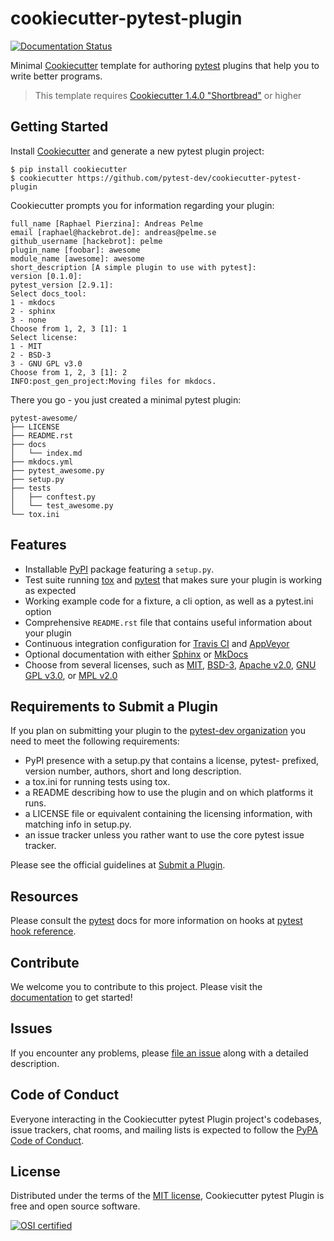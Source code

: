 # cookiecutter-pytest-plugin

[![Documentation Status][docs_badge]][documentation]

Minimal [Cookiecutter] template for authoring [pytest] plugins that help
you to write better programs.

> This template requires [Cookiecutter 1.4.0 "Shortbread"][Shortbread] or
> higher

## Getting Started

Install [Cookiecutter] and generate a new pytest plugin project:

```no-highlight
$ pip install cookiecutter
$ cookiecutter https://github.com/pytest-dev/cookiecutter-pytest-plugin
```

Cookiecutter prompts you for information regarding your plugin:

```no-highlight
full_name [Raphael Pierzina]: Andreas Pelme
email [raphael@hackebrot.de]: andreas@pelme.se
github_username [hackebrot]: pelme
plugin_name [foobar]: awesome
module_name [awesome]: awesome
short_description [A simple plugin to use with pytest]:
version [0.1.0]:
pytest_version [2.9.1]:
Select docs_tool:
1 - mkdocs
2 - sphinx
3 - none
Choose from 1, 2, 3 [1]: 1
Select license:
1 - MIT
2 - BSD-3
3 - GNU GPL v3.0
Choose from 1, 2, 3 [1]: 2
INFO:post_gen_project:Moving files for mkdocs.
```

There you go - you just created a minimal pytest plugin:

```no-highlight
pytest-awesome/
├── LICENSE
├── README.rst
├── docs
│   └── index.md
├── mkdocs.yml
├── pytest_awesome.py
├── setup.py
├── tests
│   ├── conftest.py
│   └── test_awesome.py
└── tox.ini
```


## Features

- Installable [PyPI] package featuring a `setup.py`.
- Test suite running [tox] and [pytest] that makes sure your plugin is working
  as expected
- Working example code for a fixture, a cli option, as well as a pytest.ini
  option
- Comprehensive `README.rst` file that contains useful information about your
  plugin
- Continuous integration configuration for [Travis CI] and [AppVeyor]
- Optional documentation with either [Sphinx] or [MkDocs]
- Choose from several licenses, such as [MIT], [BSD-3], [Apache v2.0], [GNU GPL
  v3.0], or [MPL v2.0]

## Requirements to Submit a Plugin

If you plan on submitting your plugin to the [pytest-dev organization] you need
to meet the following requirements:

-   PyPI presence with a setup.py that contains a license, pytest-
    prefixed, version number, authors, short and long description.
-   a tox.ini for running tests using tox.
-   a README describing how to use the plugin and on which platforms
    it runs.
-   a LICENSE file or equivalent containing the licensing information,
    with matching info in setup.py.
-   an issue tracker unless you rather want to use the core pytest
    issue tracker.

Please see the official guidelines at [Submit a Plugin].

## Resources

Please consult the [pytest] docs for more information on hooks at
[pytest hook reference].

## Contribute

We welcome you to contribute to this project. Please visit the [documentation]
to get started!

## Issues

If you encounter any problems, please [file an issue] along with a
detailed description.

## Code of Conduct

Everyone interacting in the Cookiecutter pytest Plugin project's codebases,
issue trackers, chat rooms, and mailing lists is expected to follow the [PyPA
Code of Conduct].

## License

Distributed under the terms of the [MIT license], Cookiecutter pytest
Plugin is free and open source software.

[![OSI certified][osi_certified]][OSI]


  [pytest-dev organization]: https://github.com/pytest-dev/
  [docs_badge]: https://readthedocs.org/projects/cookiecutter-pytest-plugin/badge/?version=latest
  [documentation]: https://cookiecutter-pytest-plugin.readthedocs.io/en/latest/ (Documentation)
  [Cookiecutter]: https://github.com/audreyr/cookiecutter
  [pytest]: https://github.com/pytest-dev/pytest
  [PyPI]: https://pypi.org/project
  [tox]: https://tox.readthedocs.io/en/latest/
  [Submit a Plugin]: https://docs.pytest.org/en/latest/contributing.html#submitting-plugins-to-pytest-dev
  [pytest hook reference]: https://docs.pytest.org/en/latest/writing_plugins.html#pytest-hook-reference
  [MIT license]: http://opensource.org/licenses/MIT
  [file an issue]: https://github.com/pytest-dev/cookiecutter-pytest-plugin/issues
  [Sphinx]: http://sphinx-doc.org/
  [MkDocs]: http://www.mkdocs.org/
  [MIT]: http://opensource.org/licenses/MIT
  [MPL v2.0]: https://www.mozilla.org/media/MPL/2.0/index.txt
  [BSD-3]: http://opensource.org/licenses/BSD-3-Clause
  [GNU GPL v3.0]: http://www.gnu.org/licenses/gpl-3.0.txt
  [Apache v2.0]: http://www.apache.org/licenses/LICENSE-2.0
  [Travis CI]: https://travis-ci.com/
  [AppVeyor]: http://www.appveyor.com/
  [PyPA Code of Conduct]: https://www.pypa.io/en/latest/code-of-conduct/
  [Shortbread]: https://github.com/audreyr/cookiecutter/releases/tag/1.4.0
  [osi_certified]: https://opensource.org/trademarks/osi-certified/web/osi-certified-120x100.png
  [OSI]: https://opensource.org/
